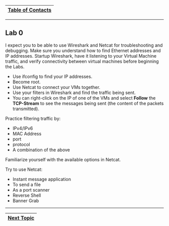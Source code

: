 |[Table of Contacts](/00-Table-of-Contents.md)|
|---|

---

## Lab 0

I expect you to be able to use Wireshark and Netcat for troubleshooting and debugging. Make sure you understand how to find Ethernet addresses and IP addresses. Startup Wireshark, have it listening to your Virtual Machine traffic, and verify connectivity between virtual machines before beginning the Labs.

* Use ifconfig to find your IP addresses.
* Become root.
* Use Netcat to connect your VMs together. 
* Use your filters in Wireshark and find the traffic being sent. 
* You can right-click on the IP of one of the VMs and select **Follow** the **TCP-Stream** to see the messages being sent \(the content of the packets transmitted\).

Practice filtering traffic by:

* IPv4/IPv6
* MAC Address
* port
* protocol
* A combination of the above

Familiarize yourself with the available options in Netcat.

Try to use Netcat:

* Instant message application
* To send a file
* As a port scanner
* Reverse Shell
* Banner Grab


---

|[Next Topic](/03-intro-to-sockets/README.md)|
|---|
